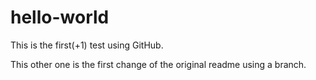 # hello-world
This is the first(+1) test using GitHub.

This other one is the first change of the original readme using a branch.
